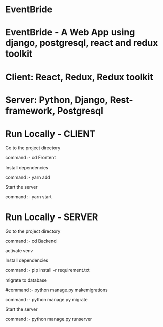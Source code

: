 # EventBride

# EventBride - A Web App using django, postgresql, react and redux toolkit

# Client: React, Redux, Redux toolkit

# Server: Python, Django, Rest-framework, Postgresql

# Run Locally - CLIENT
Go to the project directory

command :- cd Frontent

Install dependencies

command :- yarn add

Start the server

command :- yarn start
 
# Run Locally - SERVER

Go to the project directory

command :- cd Backend

activate venv

Install dependencies

command :- pip install -r requirement.txt

migrate to database


#command :- python manage.py makemigrations

command :-  python manage.py migrate

Start the server

command :- python manage.py runserver
